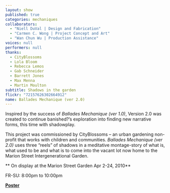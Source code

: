 ```yaml
---
layout: show
published: true
categories: mechaniques
collaborators: 
  - "Niell DuVal | Design and Fabrication"
  - "Carmen C. Wong | Project Concept and Art"
  - "Wan Chun Wu | Production Assistance"
voices: null
performers: null
thanks: 
  - CityBlossoms
  - Lola Bloom
  - Rebecca Lemos
  - Gab Schneider
  - Barrett Jones
  - Max Menna
  - Martin Moulton
subtitle: Shadows in the garden
flickr: "72157626302664912"
name: Ballades Mechanique (ver 2.0)
---
```


Inspired by the success of _Ballades Mechanique (ver 1.0)_, Version 2.0 was created to continue banished?’s exploration into finding new narrative forms, this time with shadowplay.

This project was commissioned by CityBlossoms – an urban gardening non-profit that works with children and communities. _Ballades Mechanique (ver 2.0)_ uses three “reels” of shadows in a meditative montage-story of what is, what used to be and what is to come into the vacant lot now home to the Marion Street Intergenerational Garden.

** On display at the Marion Street Garden Apr 2-24, 2010**

FR-SU: 8:00pm to 10:00pm

**[Poster](https://www.dropbox.com/s/ksfleifb8h1lna2/BM2-poster.pdf)**